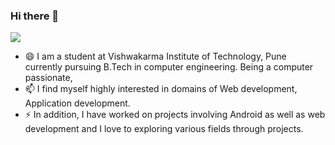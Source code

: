 ### Hi there 👋
![](https://komarev.com/ghpvc/?username=KshitijMagare19)

- 😄 I am a student at Vishwakarma Institute of Technology, Pune currently pursuing B.Tech in computer engineering. Being a computer passionate, 
- 📫 I find myself highly interested in domains of Web development, Application development. 
- ⚡ In addition, I have worked on projects involving Android as well as web development and I love to exploring various fields through projects. 


    
<!--
**KshitijMagare19/KshitijMagare19** is a ✨ _special_ ✨ repository because its `README.md` (this file) appears on your GitHub profile.

Here are some ideas to get you started:

- 🔭 I’m currently working on ...
- 🌱 I’m currently learning ...
- 👯 I’m looking to collaborate on ...
- 🤔 I’m looking for help with ...
- 💬 Ask me about ...
- 📫 How to reach me: ...
- 😄 Pronouns: ...
- ⚡ Fun fact: ...
-->
